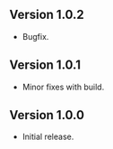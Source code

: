 ## Version 1.0.2
- Bugfix.

## Version 1.0.1
- Minor fixes with build.

## Version 1.0.0
- Initial release.